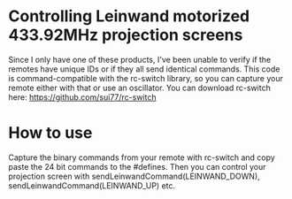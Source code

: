 # Controlling Leinwand motorized 433.92MHz projection screens
Since I only have one of these products, I've been unable to verify if the remotes have unique IDs or if they all send identical commands. This code is command-compatible with the rc-switch library, so you can capture your remote either with that or use an oscillator. You can download rc-switch here: https://github.com/sui77/rc-switch

# How to use
Capture the binary commands from your remote with rc-switch and copy paste the 24 bit commands to the #defines. Then you can control your projection screen with sendLeinwandCommand(LEINWAND_DOWN), sendLeinwandCommand(LEINWAND_UP) etc.
